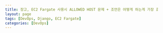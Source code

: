 ```yaml
---
title: 장고, EC2 Fargate 사용시 ALLOWED HOST 문제 + 조언은 어떻게 하는게 가장 효율적일까?
layout: page
tags: [DevOps, Django, EC2 Fargate]
categories: [DevOps]
---
```


